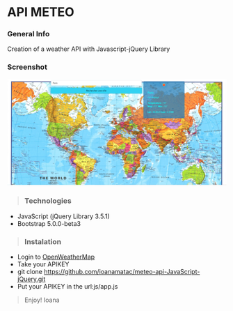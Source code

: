 # API METEO

### General Info
Creation of a weather API with Javascript-jQuery Library 

### Screenshot
![Image text](/img/API-METEO.png)
>
>### Technologies
* JavaScript (jQuery Library 3.5.1)
* Bootstrap 5.0.0-beta3

>### Instalation
* Login to [OpenWeatherMap](https://openweathermap.org/guide)
* Take your APIKEY
* git clone https://github.com/ioanamatac/meteo-api-JavaScript-jQuery.git
* Put your APIKEY in the url:js/app.js

>Enjoy! Ioana
